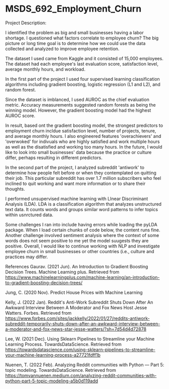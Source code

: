 # MSDS_692_Employment_Churn
Project Description:

I identified the problem as big and small businesses having a labor shortage. I questioned what factors correlate to employee churn? The big picture or long time goal is to determine how we could use the data collected and analyzed to improve employee retention.

The dataset I used came from Kaggle and it consisted of 15,000 employees. The dataset had each employee's last evaluation score, satisfaction level, average monthly hours, and workload.

In the first part of the project I used four supervised learning classification algorithms including gradient boosting, logistic regression (L1 and L2), and random forest. 

Since the dataset is imblanced, I used AUROC as the chief evaluation metric. Accuracy measurements suggested random forests as being the winning model. However, the gradient boosting model had the highest AUROC score. 

In result, based ont the gradient boosting model, the strongest predictors to employment churn incldue satisfaction level, number of projects, tenure, and average monthly hours. I also engineered features 'overachievers' and 'overwoked' for indivuals who are highly satisfied and work multiple hours as well as the disatisfied and working too many hours. 
In the future, I would like to look into small businesses' data because the practice or culture differ, perhaps resulting in different predictors.

In the second part of the project, I analyzed subreddit 'antiwork' to determine how people felt before or when they contemplated on quitting their job. This particular subreddit has over 1.7 million subscribers who feel inclined to quit working and want more information or to share their thoughts.

I performed unsupervised machine learning with LInear Discriminant Analysis (LDA). LDA is a classification algorithm that analyzes unstructured text data. It counts words and groups similar word patterns to infer topics within usnrctured data.

Some challenges I ran into include having errors while loading the pyLDA package. When I load certain chunks of code below, the content runs fine. Another challenge involved sentiment analysis where the context of some words does not seem positive to me yet the model suugests they are positive. Overall, I would like to continue working with NLP and investigate employee churn in small businesses or other countries (i.e., culture and practices may differ.

References
Gaurav. (2021 Jun). An Introduction to Gradient Boosting Decision Trees. Machine Learning plus. Retrieved from https://www.machinelearningplus.com/machine-learning/an-introduction-to-gradient-boosting-decision-trees/

Jung, C. (2020 Nov). Predict House Prices with Machine Learning

Kelly, J. (2022 Jan). Reddit's Anti-Work Subreddit Shuts Down After An Awkward Interview Between A Moderator and Fox News Host Jesse Watters. Forbes. Retrieved from https://www.forbes.com/sites/jackkelly/2022/01/27/reddits-antiwork-subreddit-temporarily-shuts-down-after-an-awkward-interview-between-a-moderator-and-fox-news-star-jesse-watters/?sh=7d54d4d72878

Lee, W. (2021 Dec). Using Sklearn Pipelines to Streamline your Machine Learning Process. TowardsDataScience. Retrieved from https://towardsdatascience.com/using-sklearn-pipelines-to-streamline-your-machine-learning-process-a27721fdff1b

Nuenen, T. (2022 Feb). Analyzing Reddit communities with Python — Part 5: topic modeling. TowardsDataScience. Retrieved from https://tomvannuenen.medium.com/analyzing-reddit-communities-with-python-part-5-topic-modeling-a5b0d119add
